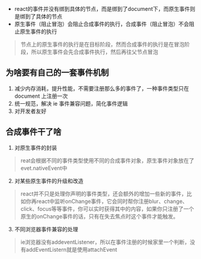 - react的事件并没有绑到具体的节点，而是绑到了document下，而原生事件则是绑到了具体的节点
- 原生事件（阻止冒泡）会阻止合成事件的执行，合成事件（阻止冒泡）不会阻止原生事件的执行
> 节点上的原生事件的执行是在目标阶段，然而合成事件的执行是在冒泡阶段，所以原生事件会先合成事件执行，然后再往父节点冒泡
## 为啥要有自己的一套事件机制
1. 减少内存消耗，提升性能，不需要注册那么多的事件了，一种事件类型只在 document 上注册一次
2. 统一规范，解决 ie 事件兼容问题，简化事件逻辑
3. 对开发者友好
## 合成事件干了啥
1. 对原生事件的封装
> reat会根据不同的事件类型使用不同的合成事件对象，原生事件对象放在了evet.nativeEvent中
2. 对某些原生事件的升级和改造
> react并不只是处理你声明的事件类型，还会额外的增加一些新的事件，比如你再react中监听onChange事件，它会同时帮你注册blur、change、click、focus等等事件，你可以实时获得其中的内容，如果你只注册了一个原生的onChange事件的话，只有在失去焦点时这个事件才能触发。
3. 不同浏览器事件兼容的处理
> ie浏览器没有addeventListener，所以在事件注册的时候家里一个判断，没有addEventListern就是使用attachEvent